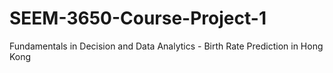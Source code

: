 # SEEM-3650-Course-Project-1
Fundamentals in Decision and Data Analytics - Birth Rate Prediction in Hong Kong 

